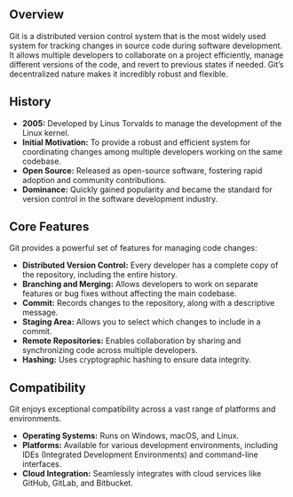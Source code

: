 ## Overview

Git is a distributed version control system that is the most widely used system for tracking changes in source code during software development. It allows multiple developers to collaborate on a project efficiently, manage different versions of the code, and revert to previous states if needed. Git’s decentralized nature makes it incredibly robust and flexible.

## History

*   **2005:** Developed by Linus Torvalds to manage the development of the Linux kernel.
*   **Initial Motivation:** To provide a robust and efficient system for coordinating changes among multiple developers working on the same codebase.
*   **Open Source:** Released as open-source software, fostering rapid adoption and community contributions.
*   **Dominance:** Quickly gained popularity and became the standard for version control in the software development industry.

## Core Features

Git provides a powerful set of features for managing code changes:

*   **Distributed Version Control:** Every developer has a complete copy of the repository, including the entire history.
*   **Branching and Merging:**  Allows developers to work on separate features or bug fixes without affecting the main codebase.
*   **Commit:** Records changes to the repository, along with a descriptive message.
*   **Staging Area:**  Allows you to select which changes to include in a commit.
*   **Remote Repositories:**  Enables collaboration by sharing and synchronizing code across multiple developers.
*   **Hashing:**  Uses cryptographic hashing to ensure data integrity.

## Compatibility

Git enjoys exceptional compatibility across a vast range of platforms and environments.

*   **Operating Systems:**  Runs on Windows, macOS, and Linux.
*   **Platforms:**  Available for various development environments, including IDEs (Integrated Development Environments) and command-line interfaces.
*   **Cloud Integration:**  Seamlessly integrates with cloud services like GitHub, GitLab, and Bitbucket.